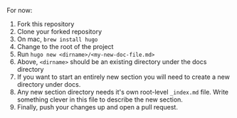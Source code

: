 For now:

1. Fork this repository
1. Clone your forked repository
1. On mac, `brew install hugo`
1. Change to the root of the project
1. Run `hugo new <dirname>/<my-new-doc-file.md>`
1. Above, `<dirname>` should be an existing directory under the docs directory
1. If you want to start an entirely new section you will need to create a new directory under docs.
1. Any new section directory needs it's own root-level `_index.md` file. Write something clever in this file to describe the new section.
1. Finally, push your changes up and open a pull request.